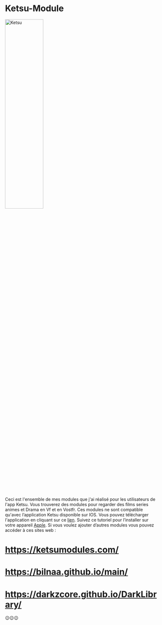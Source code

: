 # Ketsu-Module
[<img src="https://i.postimg.cc/T3WX9zgL/ketsu.png" alt="Ketsu" height="40%" width="50%"/>](https://ketsu.app/)

Ceci est l'ensemble de mes modules que j'ai réalisé pour les utilisateurs de l'app Ketsu.
Vous trouverez des modules pour regarder des films series animes et Drama en Vf et en Vostfr. Ces modules ne sont compatible qu'avec l’application Ketsu disponible sur IOS. Vous pouvez télécharger l'application en cliquant sur ce [lien](https://ketsu.app/). Suivez ce tutoriel pour l’installer sur votre appareil [Apple](https://youtu.be/dvz6zNP6BUs). Si vous voulez ajouter d’autres modules vous pouvez accéder à ces sites web :
# https://ketsumodules.com/
# https://bilnaa.github.io/main/
# https://darkzcore.github.io/DarkLibrary/

😉😉😉
